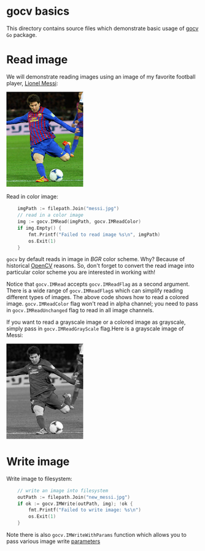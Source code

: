 # gocv basics

This directory contains source files which demonstrate basic usage of [gocv](https://gocv.io/) `Go` package.

# Read image

We will demonstrate reading images using an image of my favorite football player, [Lionel Messi](https://en.wikipedia.org/wiki/Lionel_Messi):

<img src="./messi.jpg" alt="Colored image of Messi" width="200">

Read in color image:

```go
	imgPath := filepath.Join("messi.jpg")
	// read in a color image
	img := gocv.IMRead(imgPath, gocv.IMReadColor)
	if img.Empty() {
		fmt.Printf("Failed to read image %s\n", imgPath)
		os.Exit(1)
	}
```

`gocv` by default reads in image in *BGR* color scheme. Why? Because of historical [OpenCV](https://docs.opencv.org/trunk/index.html) reasons. So, don't forget to convert the read image into particular color scheme you are interested in working with!

Notice that `gocv.IMRead` accepts `gocv.IMReadFlag` as a second argument. There is a wide range of `gocv.IMReadFlag`s which can simplify reading different types of images. The above code shows how to read a colored image. `gocv.IMReadColor` flag won't read in alpha channel; you need to pass in `gocv.IMReadUnchanged` flag to read in all image channels.

If you want to read a grayscale image or a colored image as grayscale, simply pass in `gocv.IMReadGrayScale` flag.Here is a grayscale image of Messi:

<img src="./gray_messi.jpg" alt="Grayscale image of Messi" width="200">

# Write image

Write image to filesystem:

```go
	// write an image into filesystem
	outPath := filepath.Join("new_messi.jpg")
	if ok := gocv.IMWrite(outPath, img); !ok {
		fmt.Printf("Failed to write image: %s\n")
		os.Exit(1)
	}
```

Note there is also `gocv.IMWriteWithParams` function which allows you to pass various image write [parameters](https://docs.opencv.org/master/d4/da8/group__imgcodecs.html#ga292d81be8d76901bff7988d18d2b42ac)
